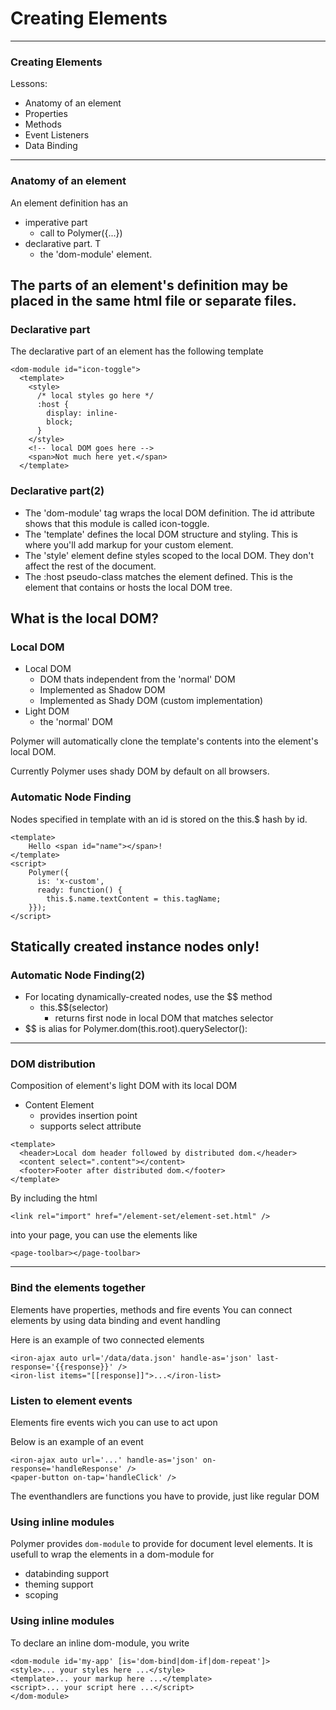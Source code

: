 # Creating Elements

--- 

### Creating Elements

Lessons:
- Anatomy of an element
- Properties
- Methods
- Event Listeners
- Data Binding
--- 

### Anatomy of an element
An element definition has an 
* imperative part
    - call to Polymer({...})
* declarative part. T
    - the 'dom-module' element. 
    
The parts of an element's definition may be placed in the same html file 
or separate files.
---

### Declarative part
The declarative part of an element has 
the following template

```
<dom-module id="icon-toggle">
  <template>
    <style>
      /* local styles go here */
      :host {
        display: inline-
        block;
      }
    </style>
    <!-- local DOM goes here -->
    <span>Not much here yet.</span>
  </template>
```

### Declarative part(2)
* The 'dom-module' tag wraps the local DOM definition. 
The id attribute shows that this module is called icon-toggle.
* The 'template' defines the local DOM structure and styling. 
This is where you'll add markup for your custom element.
* The 'style' element define styles scoped to the local DOM.
They don't affect the rest of the document.
* The :host pseudo-class matches the element defined.
This is the element that contains or hosts the local DOM tree.

What is the local DOM?
---

### Local DOM

* Local DOM
    - DOM thats independent from the 'normal' DOM
    - Implemented as Shadow DOM
    - Implemented as Shady DOM (custom implementation)
* Light DOM
    - the 'normal' DOM

Polymer will automatically clone the template's contents 
into the element's local DOM.

Currently Polymer uses shady DOM by default on all browsers.

### Automatic Node Finding

Nodes specified in template with an id is stored on the this.$ hash by id.
```
<template>
    Hello <span id="name"></span>!
</template>
<script>
    Polymer({
      is: 'x-custom',
      ready: function() {
        this.$.name.textContent = this.tagName;
    }});
</script>
```

Statically created instance nodes only!
--- 

### Automatic Node Finding(2)
* For locating dynamically-created nodes, use the $$ method
    - this.$$(selector)
        - returns first node in local DOM that matches selector
* $$ is alias for Polymer.dom(this.root).querySelector():
---

### DOM distribution
Composition of element's light DOM with its local DOM
* Content Element
    - provides insertion point
    - supports select attribute

```
<template>
  <header>Local dom header followed by distributed dom.</header>
  <content select=".content"></content>
  <footer>Footer after distributed dom.</footer>
</template>
```


By including the html 
```
<link rel="import" href="/element-set/element-set.html" />
```
into your page, you can use the elements like

```
<page-toolbar></page-toolbar>
```

--- 

### Bind the elements together
Elements have properties, methods and fire events
You can connect elements by using data binding and event handling

Here is an example of two connected elements
```
<iron-ajax auto url='/data/data.json' handle-as='json' last-response='{{response}}' />
<iron-list items="[[response]]">...</iron-list>
```

### Listen to element events
Elements fire events wich you can use to act upon

Below is an example of an event
```
<iron-ajax auto url='...' handle-as='json' on-response='handleResponse' />
<paper-button on-tap='handleClick' />
```

The eventhandlers are functions you have to provide, just like regular DOM

### Using inline modules
Polymer provides <code>dom-module</code> to provide for document level 
elements. 
It is usefull to wrap the elements in a dom-module for
* databinding support
* theming support
* scoping

### Using inline modules
To declare an inline dom-module, you write
```
<dom-module id='my-app' [is='dom-bind|dom-if|dom-repeat']>
<style>... your styles here ...</style>
<template>... your markup here ...</template>
<script>... your script here ...</script>
</dom-module>
```



